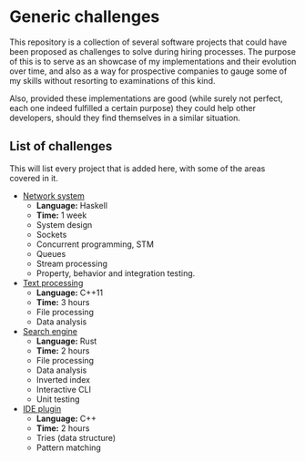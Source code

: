 # Generic challenges

This repository is a collection of several software projects that could have been proposed as challenges to solve during hiring processes. The purpose of this is to serve as an showcase of my implementations and their evolution over time, and also as a way for prospective companies to gauge some of my skills without resorting to examinations of this kind.

Also, provided these implementations are good (while surely not perfect, each one indeed fulfilled a certain purpose) they could help other developers, should they find themselves in a similar situation.

## List of challenges

This will list every project that is added here, with some of the areas covered in it.

- [Network system](./network-system-haskell)
  - **Language:** Haskell
  - **Time:** 1 week
  - System design
  - Sockets
  - Concurrent programming, STM
  - Queues
  - Stream processing
  - Property, behavior and integration testing.
- [Text processing](./text-processing-cpp)
  - **Language:** C++11
  - **Time:** 3 hours
  - File processing
  - Data analysis
- [Search engine](./search-engine-rust)
  - **Language:** Rust
  - **Time:** 2 hours
  - File processing
  - Data analysis
  - Inverted index
  - Interactive CLI
  - Unit testing
- [IDE plugin](./ide-plugin-cpp)
  - **Language:** C++
  - **Time:** 2 hours
  - Tries (data structure)
  - Pattern matching
